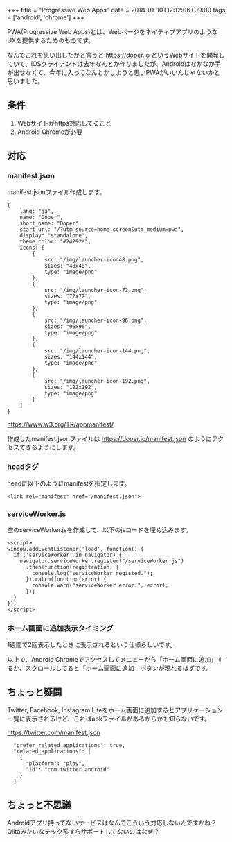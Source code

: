+++
title = "Progressive Web Apps"
date = 2018-01-10T12:12:06+09:00
tags = ['android', 'chrome']
+++

PWA(Progressive Web Apps)とは、WebページをネイティブアプリのようなUXを提供するためのものです。

なんでこれを思い出したかと言うと https://doper.io というWebサイトを開発していて、iOSクライアントは去年なんとか作りましたが、Androidはなかなか手が出せなくて、今年に入ってなんとかしようと思いPWAがいいんじゃないかと思いました。

## 条件
1. Webサイトがhttps対応してること
2. Android Chromeが必要

## 対応

### manifest.json

manifest.jsonファイル作成します。

```
{
    lang: "ja",
    name: "Doper",
    short_name: "Doper",
    start_url: "/?utm_source=home_screen&utm_medium=pwa",
    display: "standalone",
    theme_color: "#24292e",
    icons: [
        {
            src: "/img/launcher-icon48.png",
            sizes: "48x48",
            type: "image/png"
        },
        {
            src: "/img/launcher-icon-72.png",
            sizes: "72x72",
            type: "image/png"
        },
        {
            src: "/img/launcher-icon-96.png",
            sizes: "96x96",
            type: "image/png"
        },
        {
            src: "/img/launcher-icon-144.png",
            sizes: "144x144",
            type: "image/png"
        },
        {
            src: "/img/launcher-icon-192.png",
            sizes: "192x192",
            type: "image/png"
        }
    ]
}
```

https://www.w3.org/TR/appmanifest/

作成したmanifest.jsonファイルは https://doper.io/manifest.json のようにアクセスできるようにします。

### headタグ

headに以下のようにmanifestを指定します。

```
<link rel="manifest" href="/manifest.json">
```

### serviceWorker.js

空のserviceWorker.jsを作成して、以下のjsコードを埋め込みます。

```
<script>
window.addEventListener('load', function() {
  if ('serviceWorker' in navigator) {
    navigator.serviceWorker.register("/serviceWorker.js")
      .then(function(registration) {
        console.log("serviceWorker registed.");
      }).catch(function(error) {
        console.warn("serviceWorker error.", error);
      });
  }
});
</script>
```

### ホーム画面に追加表示タイミング

1週間で2回表示したときに表示されるという仕様らしいです。

以上で、Android Chromeでアクセスしてメニューから「ホーム画面に追加」するか、スクロールしてると「ホーム画面に追加」ボタンが現れるはずです。

## ちょっと疑問

Twitter, Facebook, Instagram Liteをホーム画面に追加するとアプリケーション一覧に表示されるけど、これはapkファイルがあるからかも知らないです。

https://twitter.com/manifest.json

```
  "prefer_related_applications": true,
  "related_applications": [
    {
      "platform": "play",
      "id": "com.twitter.android"
    }
  ]
```

## ちょっと不思議

Androidアプリ持ってないサービスはなんでこういう対応しないんですかね？Qiitaみたいなテック系すらサポートしてないのはなぜ？

